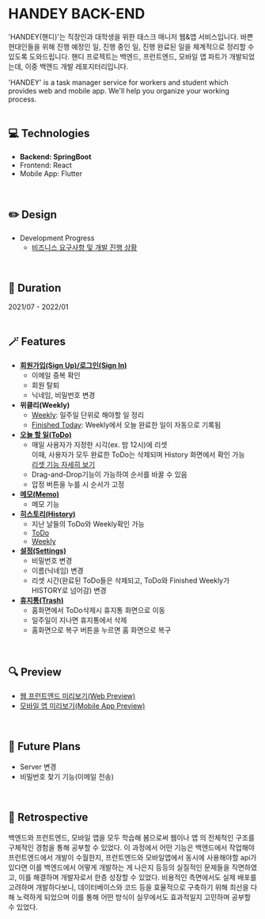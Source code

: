 # HANDEY BACK-END
'HANDEY(핸디)'는 직장인과 대학생을 위한 태스크 매니저 웹&앱 서비스입니다.
바쁜 현대인들을 위해 진행 예정인 일, 진행 중인 일, 진행 완료된 일을 체계적으로 정리할 수 있도록 도와드립니다. 
핸디 프로젝트는 백엔드, 프런트엔드, 모바일 앱 파트가 개발되었는데, 이중 백엔드 개발 레포지터리입니다.

'HANDEY' is a task manager service for workers and student which provides web and mobile app. 
We'll help you organize your working process.
<br>
<br>

## 💻 Technologies 
* <strong>Backend: SpringBoot </strong> <br>
* Frontend: React <br>
* Mobile App: Flutter <br>
<br>

## ✏️ Design
* Development Progress <br>
  * [비즈니스 요구사항 및 개발 진행 상황](https://docs.google.com/spreadsheets/d/1_MEKdaJV0bbH2-dRaMY48fHQEZ1tV7XaFVgwaOju_FY/edit?usp=sharing, "Development Progress")
<br>

## 📆 Duration
2021/07 - 2022/01
<br>
<br>

## 🪄 Features
* [<strong>회원가입(Sign Up)/로그인(Sign In)</strong>](https://github.com/hanslelee/handey-be/tree/master/src/main/java/com/handey/web/member)
  * 이메일 중복 확인
  * 회원 탈퇴
  * 닉네임, 비밀번호 변경
* <strong>위클리(Weekly)</strong>
  * [Weekly](https://github.com/hanslelee/handey-be/tree/master/src/main/java/com/handey/web/weekly): 일주일 단위로 해야할 일 정리
  * [Finished Today](https://github.com/hanslelee/handey-be/tree/master/src/main/java/com/handey/web/finishedweekly): Weekly에서 오늘 완료한 일이 자동으로 기록됨
* <strong>[오늘 할 일(ToDo)](https://github.com/hanslelee/handey-be/tree/master/src/main/java/com/handey/web/todo)</strong>
  * 매일 사용자가 지정한 시각(ex. 밤 12시)에 리셋<br>
    이때, 사용자가 모두 완료한 ToDo는 삭제되며 History 화면에서 확인 가능<br>
    [리셋 기능 자세히 보기](https://github.com/hanslelee/handey-be/tree/master/src/main/java/com/handey/web/common/reset)
  * Drag-and-Drop기능이 가능하여 순서를 바꿀 수 있음 
  * 압정 버튼을 누를 시 순서가 고정
* <strong>[메모(Memo)](https://github.com/hanslelee/handey-be/tree/master/src/main/java/com/handey/web/memo)</strong>
  * 메모 기능
* <strong>[히스토리(History)](https://github.com/hanslelee/handey-be/tree/master/src/main/java/com/handey/web/history)</strong>
  * 지난 날들의 ToDo와 Weekly확인 가능
  * [ToDo](https://github.com/hanslelee/handey-be/tree/master/src/main/java/com/handey/web/todohistory)
  * [Weekly](https://github.com/hanslelee/handey-be/tree/master/src/main/java/com/handey/web/finishedweekly)
* [<strong>설정(Settings)</strong>](https://github.com/hanslelee/handey-be/tree/master/src/main/java/com/handey/web/userinfo)
  * 비밀번호 변경
  * 이름(닉네임) 변경
  * 리셋 시간(완료된 ToDo들은 삭제되고, ToDo와 Finished Weekly가 HISTORY로 넘어감) 변경
* [<strong>휴지통(Trash)</strong>](https://github.com/hanslelee/handey-be/tree/master/src/main/java/com/handey/web/trash)
  * 홈화면에서 ToDo삭제시 휴지통 화면으로 이동
  * 일주일이 지나면 휴지통에서 삭제
  * 홈화면으로 복구 버튼을 누르면 홈 화면으로 복구
<br>

## 🔍 Preview
* [웹 프런트엔드 미리보기(Web Preview)](https://github.com/hanslelee/handey-fe)
* [모바일 앱 미리보기(Mobile App Preview)](https://github.com/hanslelee/handey-app)
<br>

## 📑 Future Plans
* Server 변경
* 비밀번호 찾기 기능(이메일 전송)
<br>

## 🎈 Retrospective
백엔드와 프런트엔드, 모바일 앱을 모두 학습해 봄으로써 웹이나 앱 의 전체적인 구조를 구체적인 경험을 통해 공부할 수 있었다. 
이 과정에서 어떤 기능은 백엔드에서 작업해야 프런트엔드에서 개발이 수월한지, 
프런트엔드와 모바일앱에서 동시에 사용해야할 api가 있다면 이를 백엔드에서 어떻게 개발하는 게 나은지 등등의 실질적인 문제들을 직면하였고, 
이를 해결하며 개발자로서 한층 성장할 수 있었다. 
비용적인 측면에서도 실제 배포를 고려하며 개발하다보니, 데이터베이스와 코드 등을 효율적으로 구축하기 위해 최선을 다해 노력하게 되었으며 
이를 통해 어떤 방식이 실무에서도 효과적일지 고민하며 공부할 수 있었다.

<br>
<br>
